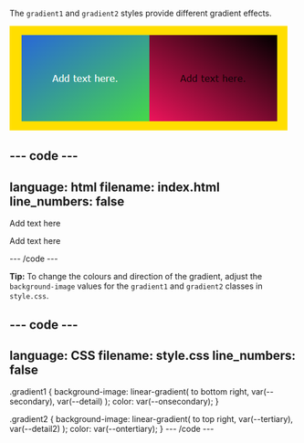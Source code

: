 The `gradient1` and `gradient2` styles provide different gradient effects.

![The square on the right-hand side shows colours fading from top left to bottom right and the square on the left-hand side shows colours fading from bottom left to top right.](images/gradient.PNG)

## --- code ---

language: html
filename: index.html
line_numbers: false
--------------------------------------------------------

<div class="gradient1">
    <p>Add text here</p>
</div>
<div class="gradient2">
    <p>Add text here</p>
</div>

--- /code ---

**Tip:** To change the colours and direction of the gradient, adjust the `background-image` values for the `gradient1` and `gradient2` classes in `style.css`.

## --- code ---

language: CSS
filename: style.css
line_numbers: false
--------------------------------------------------------

.gradient1 {
background-image: linear-gradient(
to bottom right,
var(--secondary),
var(--detail)
);
color: var(--onsecondary);
}

.gradient2 {
background-image: linear-gradient(
to top right,
var(--tertiary),
var(--detail2)
);
color: var(--ontertiary);
}
\--- /code ---
